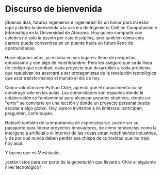 # Discurso de bienvenida

¡Buenos días, futuros ingenieros e ingenieras!
Es un honor para mi estar aquí y darles la bienvenida a la carrera de Ingeniería Civil en Computación e Informática en la Universidad de Atacama. Hoy quiero compartir con ustedes no solo la pasión por esta disciplina, sino también cómo esta carrera puede convertirse en un puente hacia un futuro lleno de oportunidades.

Hace algunos años, yo estaba en sus lugares: lleno de preguntas, entusiasmo y con algo de incertidumbre. Pero les aseguro que cada línea de código que escriban, cada proyecto que desarrollen y cada problema que resuelvan los acercará a ser protagonistas de la revolución tecnológica que está transformando el mundo el día de hoy.

Como voluntario en Python Chile, aprendí que el conocimiento no se construye solo en las aulas. Las comunidades son espacios donde la colaboración es fundamental para alcanzar grandes objetivos, donde un "error" se convierte en una lección y donde un proyecto personal puede escalar a algo global. Hoy, quiero invitarlos a no limitarse: participen, pregunten, contribuyan.

Hablaré también de la importancia de especializarse. puede ser su pasaporte para liderar proyectos innovadores, de cómo tendencias como la inteligencia artificial o el Internet de las cosas están redefiniendo industrias, y de por qué nunca deben perder esa chispa de curiosidad que los trajo hoy aquí.

Y bueno que es Meshtastic.

¿están listos para ser parte de la generación que llevará a Chile al siguiente nivel tecnológico?
